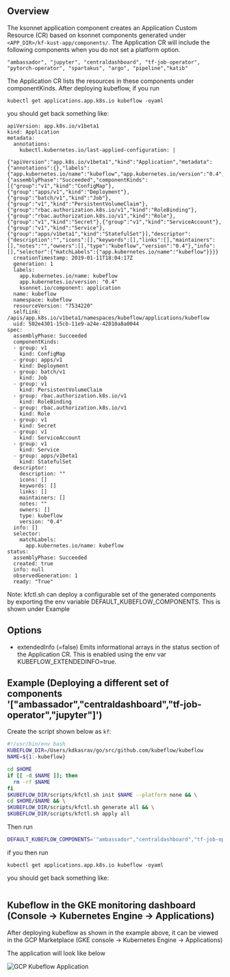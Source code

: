 ## Overview

The ksonnet application component creates an Application Custom Resource (CR) based on
ksonnet components generated under `<APP_DIR>/kf-kust-app/components/`. The Application CR
will include the following components when you do not set a platform option.

```
"ambassador", "jupyter", "centraldashboard", "tf-job-operator", "pytorch-operator", "spartakus", "argo", "pipeline","katib"
```

The Application CR lists the resources in these components under componentKinds. After deploying kubeflow, if you run

```
kubectl get applications.app.k8s.io kubeflow -oyaml
```

you should get back something like:

```
apiVersion: app.k8s.io/v1beta1
kind: Application
metadata:
  annotations:
    kubectl.kubernetes.io/last-applied-configuration: |
      {"apiVersion":"app.k8s.io/v1beta1","kind":"Application","metadata":{"annotations":{},"labels":{"app.kubernetes.io/name":"kubeflow","app.kubernetes.io/version":"0.4","ksonnet.io/component":"application"},"name":"kubeflow","namespace":"kubeflow"},"spec":{"assemblyPhase":"Succeeded","componentKinds":[{"group":"v1","kind":"ConfigMap"},{"group":"apps/v1","kind":"Deployment"},{"group":"batch/v1","kind":"Job"},{"group":"v1","kind":"PersistentVolumeClaim"},{"group":"rbac.authorization.k8s.io/v1","kind":"RoleBinding"},{"group":"rbac.authorization.k8s.io/v1","kind":"Role"},{"group":"v1","kind":"Secret"},{"group":"v1","kind":"ServiceAccount"},{"group":"v1","kind":"Service"},{"group":"apps/v1beta1","kind":"StatefulSet"}],"descriptor":{"description":"","icons":[],"keywords":[],"links":[],"maintainers":[],"notes":"","owners":[],"type":"kubeflow","version":"0.4"},"info":[],"selector":{"matchLabels":{"app.kubernetes.io/name":"kubeflow"}}}}
  creationTimestamp: 2019-01-11T18:04:17Z
  generation: 1
  labels:
    app.kubernetes.io/name: kubeflow
    app.kubernetes.io/version: "0.4"
    ksonnet.io/component: application
  name: kubeflow
  namespace: kubeflow
  resourceVersion: "7534220"
  selfLink: /apis/app.k8s.io/v1beta1/namespaces/kubeflow/applications/kubeflow
  uid: 502e4301-15cb-11e9-a24e-42010a8a0044
spec:
  assemblyPhase: Succeeded
  componentKinds:
  - group: v1
    kind: ConfigMap
  - group: apps/v1
    kind: Deployment
  - group: batch/v1
    kind: Job
  - group: v1
    kind: PersistentVolumeClaim
  - group: rbac.authorization.k8s.io/v1
    kind: RoleBinding
  - group: rbac.authorization.k8s.io/v1
    kind: Role
  - group: v1
    kind: Secret
  - group: v1
    kind: ServiceAccount
  - group: v1
    kind: Service
  - group: apps/v1beta1
    kind: StatefulSet
  descriptor:
    description: ""
    icons: []
    keywords: []
    links: []
    maintainers: []
    notes: ""
    owners: []
    type: kubeflow
    version: "0.4"
  info: []
  selector:
    matchLabels:
      app.kubernetes.io/name: kubeflow
status:
  assemblyPhase: Succeeded
  created: true
  info: null
  observedGeneration: 1
  ready: "True"
```

Note: kfctl.sh can deploy a configurable set of the generated components by exporting the env variable DEFAULT_KUBEFLOW_COMPONENTS. This is shown under Example

## Options

- extendedInfo (=false)
Emits informational arrays in the status section of the Application CR.
This is enabled using the env var KUBEFLOW_EXTENDEDINFO=true.

## Example (Deploying a different set of components '["ambassador","centraldashboard","tf-job-operator","jupyter"]')

Create the script shown below as `kf`:

```bash
#!/usr/bin/env bash
KUBEFLOW_DIR=/Users/kdkasrav/go/src/github.com/kubeflow/kubeflow
NAME=${1:-kubeflow}

cd $HOME
if [[ -d $NAME ]]; then
  rm -rf $NAME
fi
$KUBEFLOW_DIR/scripts/kfctl.sh init $NAME --platform none && \
cd $HOME/$NAME && \
$KUBEFLOW_DIR/scripts/kfctl.sh generate all && \
$KUBEFLOW_DIR/scripts/kfctl.sh apply all
```

Then run

```bash
DEFAULT_KUBEFLOW_COMPONENTS='"ambassador","centraldashboard","tf-job-operator","jupyter"' ./kf
```

if you then run

```
kubectl get applications.app.k8s.io kubeflow -oyaml
```

you should get back something like:

```
```

## Kubeflow in the GKE monitoring dashboard  (Console -> Kubernetes Engine -> Applications)

After deploying kubeflow as shown in the example above, it can be viewed in the GCP Marketplace
(GKE console -> Kubernetes Engine -> Applications)

The application will look like below

![GCP Kubeflow Application](./docs/kubeflow_application.png "GCP Kubeflow Application")
